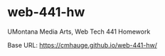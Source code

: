 # web-441-hw
UMontana Media Arts, Web Tech 441 Homework

Base URL:
https://cmhauge.github.io/web-441-hw/

